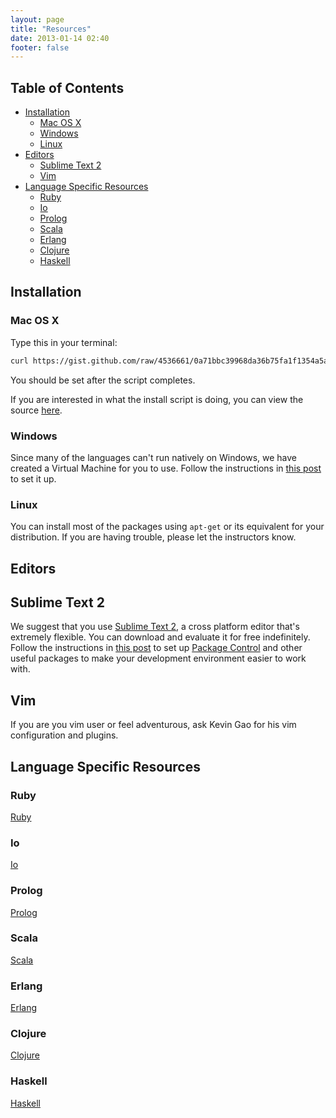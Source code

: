 ```yaml
---
layout: page
title: "Resources"
date: 2013-01-14 02:40
footer: false
---
```


## Table of Contents
* [Installation](#installation)
    * [Mac OS X](#mac-os-x)
    * [Windows](#windows)
    * [Linux](#linux)
* [Editors](#editors)
    * [Sublime Text 2](#sublime-text-2)
    * [Vim](#vim)
* [Language Specific Resources](#language-specific-resources)
    * [Ruby](#ruby)
    * [Io](#io)
    * [Prolog](#prolog)
    * [Scala](#scala)
    * [Erlang](#erlang)
    * [Clojure](#clojure)
    * [Haskell](#haskell)

<h2 id="installation">Installation</h2>

<h3 id="mac-os-x">Mac OS X</h3>

Type this in your terminal:

```bash
curl https://gist.github.com/raw/4536661/0a71bbc39968da36b75fa1f1354a5ad7357cf758/Duke-PL-Course-MacOSX-Install.sh | sh
```

You should be set after the script completes.

If you are interested in what the install script is doing, you can view the source [here](https://gist.github.com/4536661).

<h3 id="windows">Windows</h3>

Since many of the languages can't run natively on Windows, we have created a Virtual Machine for you to use. Follow the instructions in [this post]() to set it up.

<h3 id="linux">Linux</h3>

You can install most of the packages using `apt-get` or its equivalent for your distribution. If you are having trouble, please let the instructors know.

<h2 id="editors">Editors</h2>

<h2 id="sublime-text-2">Sublime Text 2</h2>

We suggest that you use [Sublime Text 2](http://www.sublimetext.com/), a cross platform editor that's extremely flexible. You can download and evaluate it for free indefinitely. Follow the instructions in [this post](/blog/2013/01/15/setting-up-sublime-text-2/) to set up [Package Control](http://wbond.net/sublime_packages/package_control) and other useful packages to make your development environment easier to work with.

<h2 id="vim">Vim</h2>

If you are you vim user or feel adventurous, ask Kevin Gao for his vim configuration and plugins.

<h2 id="language-specific-resources">Language Specific Resources</h2>

<h3 id="ruby">Ruby</h3>

[Ruby](http://www.ruby-lang.org/en/)

<h3 id="io">Io</h3>

[Io](http://www.iolanguage.com/)

<h3 id="prolog">Prolog</h3>

[Prolog](http://c2.com/cgi/wiki?PrologLanguage)

<h3 id="scala">Scala</h3>

[Scala](http://www.scala-lang.org/)

<h3 id="erlang">Erlang</h3>

[Erlang](http://www.erlang.org/)

<h3 id="clojure">Clojure</h3>

[Clojure](http://clojure.org/)

<h3 id="haskell">Haskell</h3>

[Haskell](http://www.haskell.org/haskellwiki/Haskell)

